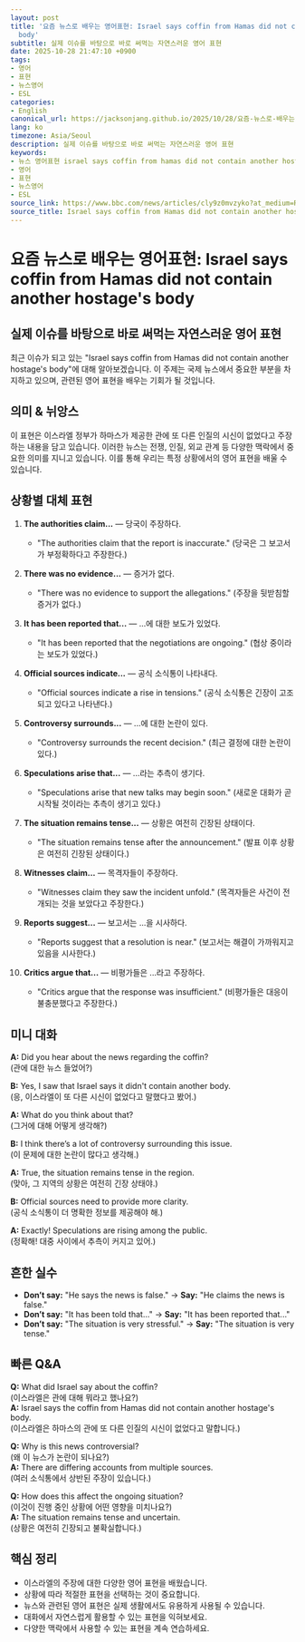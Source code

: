 ```yaml
---
layout: post
title: '요즘 뉴스로 배우는 영어표현: Israel says coffin from Hamas did not contain another hostage''s
  body'
subtitle: 실제 이슈를 바탕으로 바로 써먹는 자연스러운 영어 표현
date: 2025-10-28 21:47:10 +0900
tags:
- 영어
- 표현
- 뉴스영어
- ESL
categories:
- English
canonical_url: https://jacksonjang.github.io/2025/10/28/요즘-뉴스로-배우는-영어표현-israel-says-coffin-from-hamas-did-not-contain-another-hostages-body/
lang: ko
timezone: Asia/Seoul
description: 실제 이슈를 바탕으로 바로 써먹는 자연스러운 영어 표현
keywords:
- 뉴스 영어표현 israel says coffin from hamas did not contain another hostage's body
- 영어
- 표현
- 뉴스영어
- ESL
source_link: https://www.bbc.com/news/articles/cly9z0mvzyko?at_medium=RSS&at_campaign=rss
source_title: Israel says coffin from Hamas did not contain another hostage's body
---
```


# 요즘 뉴스로 배우는 영어표현: Israel says coffin from Hamas did not contain another hostage's body
## 실제 이슈를 바탕으로 바로 써먹는 자연스러운 영어 표현

최근 이슈가 되고 있는 "Israel says coffin from Hamas did not contain another hostage's body"에 대해 알아보겠습니다. 이 주제는 국제 뉴스에서 중요한 부분을 차지하고 있으며, 관련된 영어 표현을 배우는 기회가 될 것입니다.

## 의미 & 뉘앙스

이 표현은 이스라엘 정부가 하마스가 제공한 관에 또 다른 인질의 시신이 없었다고 주장하는 내용을 담고 있습니다. 이러한 뉴스는 전쟁, 인질, 외교 관계 등 다양한 맥락에서 중요한 의미를 지니고 있습니다. 이를 통해 우리는 특정 상황에서의 영어 표현을 배울 수 있습니다.

## 상황별 대체 표현

1. **The authorities claim...** — 당국이 주장하다.
   * "The authorities claim that the report is inaccurate." (당국은 그 보고서가 부정확하다고 주장한다.)

2. **There was no evidence...** — 증거가 없다.
   * "There was no evidence to support the allegations." (주장을 뒷받침할 증거가 없다.)

3. **It has been reported that...** — ...에 대한 보도가 있었다.
   * "It has been reported that the negotiations are ongoing." (협상 중이라는 보도가 있었다.)

4. **Official sources indicate...** — 공식 소식통이 나타내다.
   * "Official sources indicate a rise in tensions." (공식 소식통은 긴장이 고조되고 있다고 나타낸다.)

5. **Controversy surrounds...** — ...에 대한 논란이 있다.
   * "Controversy surrounds the recent decision." (최근 결정에 대한 논란이 있다.)

6. **Speculations arise that...** — ...라는 추측이 생기다.
   * "Speculations arise that new talks may begin soon." (새로운 대화가 곧 시작될 것이라는 추측이 생기고 있다.)

7. **The situation remains tense...** — 상황은 여전히 긴장된 상태이다.
   * "The situation remains tense after the announcement." (발표 이후 상황은 여전히 긴장된 상태이다.)

8. **Witnesses claim...** — 목격자들이 주장하다.
   * "Witnesses claim they saw the incident unfold." (목격자들은 사건이 전개되는 것을 보았다고 주장한다.)

9. **Reports suggest...** — 보고서는 ...을 시사하다.
   * "Reports suggest that a resolution is near." (보고서는 해결이 가까워지고 있음을 시사한다.)

10. **Critics argue that...** — 비평가들은 ...라고 주장하다.
    * "Critics argue that the response was insufficient." (비평가들은 대응이 불충분했다고 주장한다.)

## 미니 대화

**A:** Did you hear about the news regarding the coffin?  
(관에 대한 뉴스 들었어?)

**B:** Yes, I saw that Israel says it didn't contain another body.  
(응, 이스라엘이 또 다른 시신이 없었다고 말했다고 봤어.)

**A:** What do you think about that?  
(그거에 대해 어떻게 생각해?)

**B:** I think there’s a lot of controversy surrounding this issue.  
(이 문제에 대한 논란이 많다고 생각해.)

**A:** True, the situation remains tense in the region.  
(맞아, 그 지역의 상황은 여전히 긴장 상태야.)

**B:** Official sources need to provide more clarity.  
(공식 소식통이 더 명확한 정보를 제공해야 해.)

**A:** Exactly! Speculations are rising among the public.  
(정확해! 대중 사이에서 추측이 커지고 있어.)

## 흔한 실수

- **Don’t say:** "He says the news is false." → **Say:** "He claims the news is false."
- **Don’t say:** "It has been told that..." → **Say:** "It has been reported that..."
- **Don’t say:** "The situation is very stressful." → **Say:** "The situation is very tense."

## 빠른 Q&A

**Q:** What did Israel say about the coffin?  
(이스라엘은 관에 대해 뭐라고 했나요?)  
**A:** Israel says the coffin from Hamas did not contain another hostage's body.  
(이스라엘은 하마스의 관에 또 다른 인질의 시신이 없었다고 말합니다.)

**Q:** Why is this news controversial?  
(왜 이 뉴스가 논란이 되나요?)  
**A:** There are differing accounts from multiple sources.  
(여러 소식통에서 상반된 주장이 있습니다.)

**Q:** How does this affect the ongoing situation?  
(이것이 진행 중인 상황에 어떤 영향을 미치나요?)  
**A:** The situation remains tense and uncertain.  
(상황은 여전히 긴장되고 불확실합니다.)

## 핵심 정리

- 이스라엘의 주장에 대한 다양한 영어 표현을 배웠습니다.
- 상황에 따라 적절한 표현을 선택하는 것이 중요합니다.
- 뉴스와 관련된 영어 표현은 실제 생활에서도 유용하게 사용될 수 있습니다.
- 대화에서 자연스럽게 활용할 수 있는 표현을 익혀보세요.
- 다양한 맥락에서 사용할 수 있는 표현을 계속 연습하세요.